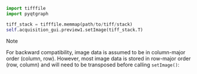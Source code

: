 ```python
import tifffile
import pyqtgraph

tiff_stack = tifffile.memmap(path/to/tiff/stack)
self.acquisition_gui.preview1.setImage(tiff_stack.T)
```


> [!NOTE] 
> For backward compatibility, image data is assumed to be in column-major order (column, row). However, most image data is stored in row-major order (row, column) and will need to be transposed before calling `setImage()`: